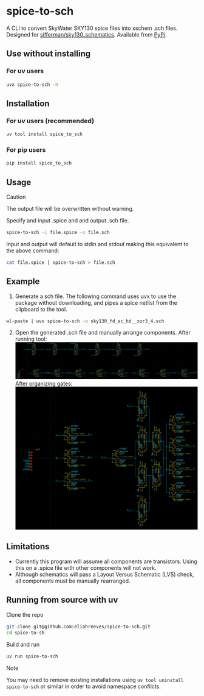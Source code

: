 # spice-to-sch

A CLI to convert SkyWater SKY130 spice files into xschem .sch files. Designed for [sifferman/sky130_schematics](https://github.com/sifferman/sky130_schematics). Available from [PyPi](https://pypi.org/project/spice-to-sch/).

## Use without installing

### For uv users
```bash
uvx spice-to-sch -h
```

## Installation

### For uv users (recommended)

```bash
uv tool install spice_to_sch
```

### For pip users

```bash
pip install spice_to_sch
```

## Usage

> [!CAUTION]
> The output file will be overwritten without warning.

Specify and input .spice and and output .sch file.

```bash
spice-to-sch -i file.spice -o file.sch
```

Input and output will default to stdin and stdout making this equivalent to the above command:

```bash
cat file.spice | spice-to-sch > file.sch
```

## Example

1. Generate a sch file. The following command uses uvx to use the package without downloading, and pipes a spice netlist from the clipboard to the tool.

```bash
wl-paste | uvx spice-to-sch -o sky130_fd_sc_hd__xor3_4.sch
```

2. Open the generated .sch file and manually arrange components.
   After running tool:
   ![pre](readme_images/xor3_4_pre.png)
   After organizing gates:
   ![post](readme_images/xor3_4_post.png)

## Limitations

- Currently this program will assume all components are transistors. Using this on a .spice file with other components will not work.
- Although schematics will pass a Layout Versus Schematic (LVS) check, all components must be manually rearranged.

## Running from source with uv

Clone the repo

```bash
git clone git@github.com:eliahreeves/spice-to-sch.git
cd spice-to-sh
```

Build and run

```bash
uv run spice-to-sch
```

> [!NOTE]
> You may need to remove existing installations using `uv tool uninstall spice-to-sch` or similar in order to avoid namespace confilcts.
